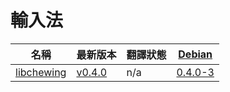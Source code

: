 # 輸入法

|名稱|最新版本|翻譯狀態|[Debian](https://www.debian.org/)|
|----|--------|--------|------|
|[libchewing](https://github.com/chewing/libchewing)|[v0.4.0](https://github.com/chewing/libchewing/releases)|n/a|[0.4.0-3](https://tracker.debian.org/pkg/libchewing)|
